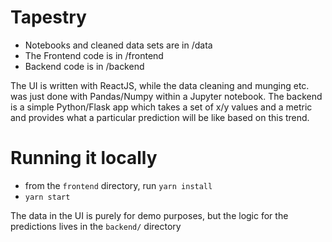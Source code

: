 Tapestry
=======

- Notebooks and cleaned data sets are in /data
- The Frontend code is in /frontend
- Backend code is in /backend

The UI is written with ReactJS, while the data cleaning and munging etc. was just done with Pandas/Numpy within a Jupyter notebook. The backend is a simple Python/Flask app which takes a set of x/y values and a metric and provides what a particular prediction will be like based on this trend.

Running it locally
==================

- from the `frontend` directory, run `yarn install`
- `yarn start` 

The data in the UI is purely for demo purposes, but the logic for the predictions lives in the `backend/` directory